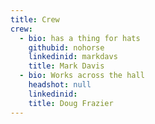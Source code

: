```yaml
---
title: Crew
crew:
  - bio: has a thing for hats
    githubid: nohorse
    linkedinid: markdavs
    title: Mark Davis
  - bio: Works across the hall
    headshot: null
    linkedinid:
    title: Doug Frazier
---
```

